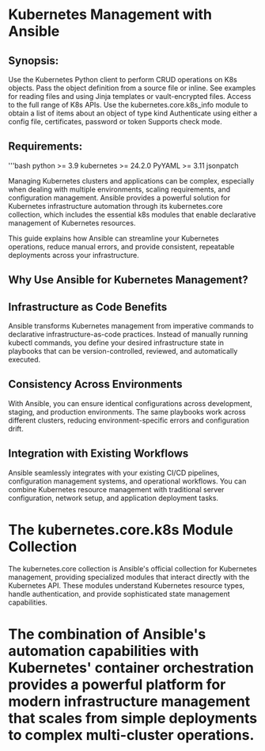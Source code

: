 # Kubernetes Management with Ansible

## Synopsis:
Use the Kubernetes Python client to perform CRUD operations on K8s objects. 
Pass the object definition from a source file or inline. See examples for reading files and using Jinja templates or vault-encrypted files.
Access to the full range of K8s APIs.
Use the kubernetes.core.k8s_info module to obtain a list of items about an object of type kind
Authenticate using either a config file, certificates, password or token
Supports check mode.

## Requirements:
'''bash
python >= 3.9
kubernetes >= 24.2.0
PyYAML >= 3.11
jsonpatch

Managing Kubernetes clusters and applications can be complex, especially when dealing with multiple environments, scaling requirements, and configuration management. Ansible provides a powerful solution for Kubernetes infrastructure automation through its kubernetes.core collection, which includes the essential k8s modules that enable declarative management of Kubernetes resources.

This guide explains how Ansible can streamline your Kubernetes operations, reduce manual errors, and provide consistent, repeatable deployments across your infrastructure.

## Why Use Ansible for Kubernetes Management?

## Infrastructure as Code Benefits
Ansible transforms Kubernetes management from imperative commands to declarative infrastructure-as-code practices. Instead of manually running kubectl commands, you define your desired infrastructure state in playbooks that can be version-controlled, reviewed, and automatically executed.

## Consistency Across Environments
With Ansible, you can ensure identical configurations across development, staging, and production environments. The same playbooks work across different clusters, reducing environment-specific errors and configuration drift.

## Integration with Existing Workflows
Ansible seamlessly integrates with your existing CI/CD pipelines, configuration management systems, and operational workflows. You can combine Kubernetes resource management with traditional server configuration, network setup, and application deployment tasks.

# The kubernetes.core.k8s Module Collection
The kubernetes.core collection is Ansible's official collection for Kubernetes management, providing specialized modules that interact directly with the Kubernetes API. These modules understand Kubernetes resource types, handle authentication, and provide sophisticated state management capabilities.

# The combination of Ansible's automation capabilities with Kubernetes' container orchestration provides a powerful platform for modern infrastructure management that scales from simple deployments to complex multi-cluster operations.
